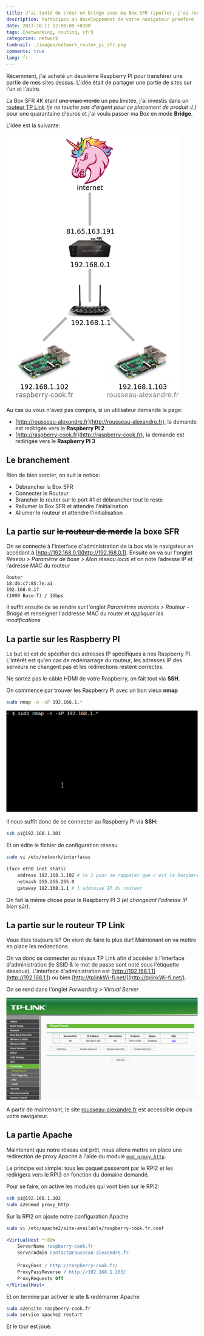 ```yaml
---
title: J'ai tenté de créer un bridge avec ma Box SFR (spoiler, j'ai reussi!)
description: Participez au développement de votre navigateur preéferé
date: 2017-10-11 12:00:00 +0200
tags: [networking, routing, sfr]
categories: network
tumbnail: ./images/network_router_pi_sfr.png
comments: true
lang: fr
---
```


Récemment, j'ai acheté un deuxième Raspberry PI pour transférer une partie de mes sites dessus. L'idée était de partager une partie de sites sur l'un et l'autre.

La Box SFR 4K étant ~~une vraie merde~~ un peu limitée, j'ai investis dans un [routeur TP Link](http://www.tp-link.com/ca/products/details/Archer-C2.html) _(je ne touche pas d’argent pour ce placement de produit :( )_ pour une quarantaine d'euros et j'ai voulu passer ma Box en mode **Bridge**.

L'idée est la suivante:

![Schéma du réseau à programmer](./images/network_router_pi_sfr_schema.png)

Au cas ou vous n'avez pas compris, si un utilisateur demande la page:

- [http://rousseau-alexandre.fr](http://rousseau-alexandre.fr), la demande est redirigée vers le **Raspberry PI 2**
- [http://raspberry-cook.fr](http://raspberry-cook.fr), la demande est redirigée vers le **Raspberry PI 3**

## Le branchement

Rien de bien sorcier, on suit la notice:

- Débrancher la Box SFR
- Connecter le Routeur
- Brancher le router sur le port #1 et débrancher tout le reste
- Rallumer la Box SFR et attendre l'initialisation
- Allumer le routeur et attendre l'initialisation

## La partie sur ~~le routeur de merde~~ la boxe SFR

On se connecte à l'interface d'administration de la box via le navigateur en accédant à [http://192.168.0.1](http://192.168.0.1). Ensuite on va sur l'onglet _Réseau > Paramètre de base > Mon réseau local_ et on note l’adresse IP et l’adresse MAC du routeur

```
Router
18:d6:c7:85:7e:a1
192.168.0.17
(1000 Base-T) / 1Gbps
```

Il suffit ensuite de se rendre sur l'onglet _Paramètres avancés > Routeur - Bridge_ et renseigner l'addresse MAC du router et _appliquer les modifications_

## La partie sur les Raspberry PI

Le but ici est de spécifier des adresses IP spécifiques à nos Raspberry PI. L’intérêt est qu'en cas de redémarrage du routeur, les adresses IP des serveurs ne changent pas et les redirections restent correctes.

Ne sortez pas le câble HDMI de votre Raspberry, on fait tout via **SSH**.

On commence par trouver les Raspberry Pi avec un bon vieux **nmap**

```bash
sudo nmap -n -sP 192.168.1.*
```

![Résultat du nmap](./images/network_nmap_raspberry.gif)

Il nous suffit donc de se connecter au Raspberry PI via **SSH**:

```bash
ssh pi@192.168.1.101
```

Et on édite le fichier de configuration réseau

```bash
sudo vi /etc/network/interfaces
```

```bash
iface eth0 inet static
    address 192.168.1.102 # le 2 pour se rappeler que c'est le Raspberry PI 2 ;)
    netmash 255.255.255.0
    gateway 192.168.1.1 # l'addresse IP du routeur
```

On fait la même chose pour le Raspberry PI 3 _(et changeant l’adresse IP bien sûr)_.

## La partie sur le routeur TP Link

Vous êtes toujours là? On vient de faire le plus dur! Maintenant on va mettre en place les redirections.

On va donc se connecter au résaux TP Link afin d'accéder à l'interface d'administration (le SSID & le mot de passe sont noté sous l'étiquette dessous). L'interface d'administration est [http://192.168.1.1](http://192.168.1.1) ou bien [http://tplinkWi-fi.net/](http://tplinkWi-fi.net/).

On se rend dans l'onglet _Forwarding > Virtual Server_

![Interface de redirection des ports de TP Link](./images/ip_link_forward.png)

A partir de maintenant, le site [rousseau-alexandre.fr](http://rousseau-alexandre.fr) est accessible depuis votre navigateur.

## La partie Apache

Maintenant que notre réseau est prêt, nous allons mettre en place une redirection de proxy Apache à l'aide du module [`mod_proxy_http`](https://httpd.apache.org/docs/2.4/fr/mod/mod_proxy_http.html).

Le principe est simple: tous les paquet passeront par le RPI2 et les redirigera vers le RPI3 en fonction du domaine demandé.

Pour se faire, on active les modules qui vont bien sur le RPI2:

```bash
ssh pi@192.168.1.102
sudo a2enmod proxy_http
```

Sur la RPI2 on ajoute notre configuration Apache

```bash
sudo vi /etc/apache2/site-available/raspberry-cook.fr.conf
```

```apache
<VirtualHost *:80>
    ServerName raspberry-cook.fr
    ServerAdmin contact@rousseau-alexandre.fr

    ProxyPass / http://raspberry-cook.fr/
    ProxyPassReverse / http://192.168.1.103/
    ProxyRequests Off
</VirtualHost>
```

Et on termine par activer le site & redémarrer Apache

```bash
sudo a2ensite raspberry-cook.fr
sudo service apache2 restart
```

Et le tour est joué.
